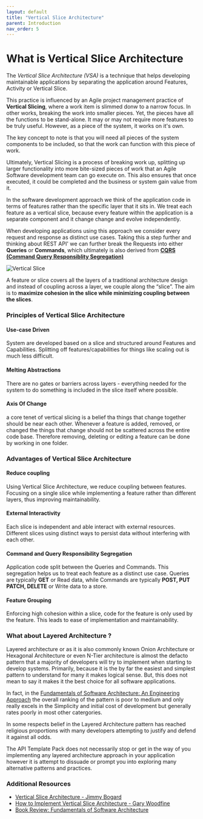 ```yaml
---
layout: default
title: "Vertical Slice Architecture"
parent: Introduction
nav_order: 5
---
```

# What is Vertical Slice Architecture

The *Vertical Slice Architecture (VSA)* is a technique that helps developing maintainable applications by separating the application around Features, Activity or Vertical Slice.

This practice is influenced by an Agile project management practice of **Vertical Slicing**, where a work item is slimmed donw to a narrow focus. In other works, breaking the work into smaller pieces. Yet, the pieces have all the functions to be stand-alone. It may or may not require more features to be truly useful. However, as a piece of the system, it works on it's own.

The key concept to note is that you will need all pieces of the system components to be included, so that the work can function with this piece of work.

Ultimately, Vertical Slicing is a process of breaking work up, splitting up larger functionality into more bite-sized pieces of work that an Agile Software development team can go execute on. This also ensures that once executed, it could be completed and the business or system gain value from it.

In the software development approach we think of the application code in terms of features rather than the specific layer that it sits in. We treat each feature as a vertical slice, because every feature within the application is a separate component and it change change and evolve independently.

When developing applications using this approach we consider every request and response as distinct use cases. Taking this a step further and thinking about REST API' we can further break the Requests into either **Queries** or **Commands**, which ultimately is also derived from **[CQRS (Command Query Responsiblity Segregation)](https://www.apitemplatepack.com/docs/introduction/cqrs-introduction/)**

![Vertical Slice](../../../assets/images/vertical-slice.png)

A feature or slice covers all the layers of a traditional architecture design and instead of coupling across a layer, we couple along the “slice”. The aim is to **maximize cohesion in the slice while minimizing coupling between the slices**.

### Principles of Vertical Slice Architecture

#### Use-case Driven
System are developed based on a slice and structured around Features and Capabilities. Splitting off features/capabilities for things like scaling out is much less difficult.

#### Melting Abstractions
There are no gates or barriers across layers - everything needed for the system to do something is included in the slice itself where possible.

#### Axis Of Change
a core tenet of vertical slicing is a belief tha things that change together should be near each other. Whenever a feature is added, removed, or changed the things that change should not be scattered across the entire code base. Therefore removing, deleting or editing a feature can be done by working in one folder.

### Advantages of Vertical Slice Architecture

#### Reduce coupling

Using Vertical Slice Architecture, we reduce coupling between features. Focusing on a single slice while implementing a feature rather than different layers, thus improving maintainability.

#### External Interactivity

Each slice is independent and able interact with external resources. Different slices using distinct ways to persist data without interfering with each other.

#### Command and Query Responsibility Segregation

Application code split between the Queries and Commands. This segregation helps us to treat each feature as a distinct use case.  Queries are typically **GET** or Read data, while Commands are typically **POST, PUT PATCH, DELETE** or Write data to a store.

#### Feature Grouping

Enforcing high cohesion within a slice, code for the feature is only used by the feature. This leads to ease of implementation and maintainability.

### What about Layered Architecture ?

Layered architecture or as it is also commonly known Onion Architecture or Hexagonal Architecture or even N-Tier architecture is almost the defacto pattern that a majority of developers will try to implement when starting to develop systems.  Primarily, because it is the by far the easiest and simplest pattern to understand for many it makes logical sense. But, this does not mean to say it makes it the best choice for all software applications. 

In fact, in the [Fundamentals of Software Architecture: An Engineering Approach](https://amzn.to/3zz8apP) the overall ranking of the pattern is poor to medium and only really excels in the Simplicity and initial cost of development but generally rates poorly in most other catergories.

In some respects belief in the Layered Architecture pattern has reached religious proportions with many developers attempting to justify and defend it against all odds.

The API Template Pack does not necessarily stop or get in the way of you implementing any layered architecture approach in your application however it is attempt to dissuade or prompt you into exploring many alternative patterns and practices.


### Additional Resources

- [Vertical Slice Architecture - Jimmy Bogard](https://jimmybogard.com/vertical-slice-architecture/ "Vertical Slice Architecture - Jimmy Bogard")
- [How to Implement Vertical Slice Architecture - Gary Woodfine](https://garywoodfine.com/implementing-vertical-slice-architecture/ "How to Implement Vertical Slice Architecture - Gary Woodfine")
- [Book Review: Fundamentals of Software Architecture](https://garywoodfine.com/book-review-fundamentals-of-software-architecture "Book Review: Fundamentals of Software Architecture - Gary Woodfine")
